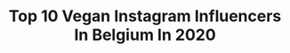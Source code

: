 ---
title: Top 10 Vegan Instagram Influencers In Belgium In 2020
description: >-
  Find top vegan Instagram influencers in Belgium in 2020. Most popular hashtags: #stayhome #love #vegan #ad.
platform: Instagram
profiles:
  - username: "lexharlee"
    fullname: >-
      alexis
    location: "Belgium"
    followers: 45809
    engagement: 480
    commentsToLikes: 0.018369
    avatar: "https://scontent-lga3-1.cdninstagram.com/v/t51.2885-19/s320x320/91464732_1699354063538145_5864982046908088320_n.jpg?_nc_ht=scontent-lga3-1.cdninstagram.com&_nc_ohc=2bqmgBXzRCsAX_YmpPZ&oh=f8e106f8ed6dfb86b804707547f0b6ca&oe=5EB315A9"
    verified: false
    hashtags: "#vegan"
  - username: "kelly_van.looy"
    fullname: >-
      💎IFBB Bikini Fitness💙
    location: "Belgium"
    followers: 15894
    engagement: 268
    commentsToLikes: 0.105327
    avatar: "https://scontent-lhr8-1.cdninstagram.com/v/t51.2885-19/s320x320/92643789_226083798611535_5804424760381145088_n.jpg?_nc_ht=scontent-lhr8-1.cdninstagram.com&_nc_ohc=Wxy-7ezvs5YAX8TVkXa&oh=9dd9531e722a55c9d70bd8a5565145a9&oe=5EBB7F7D"
    verified: false
    hashtags: "#physiqueupdate, #shredded, #brunettegirl, #glutesonfire"
  - username: "tomvmakeup"
    fullname: >-
      Tom Vandewalle
    location: "Belgium"
    followers: 8164
    engagement: 418
    commentsToLikes: 0.030404
    avatar: "https://scontent-lhr8-1.cdninstagram.com/v/t51.2885-19/s320x320/89956852_507239393308068_6763561098688856064_n.jpg?_nc_ht=scontent-lhr8-1.cdninstagram.com&_nc_ohc=PPiPVFYFE8QAX-HSM5C&oh=c42e751852edaad24dd07ff2cc0960a8&oe=5EB235AA"
    verified: false
    hashtags: "#glitter, #color, #mens, #makeuplover"
  - username: "les.biscuits.d.eden"
    fullname: >-
      𝕃𝕖𝕤 𝔹𝕚𝕤𝕔𝕦𝕚𝕥𝕤 𝕕’𝔼𝕕𝕖𝕟 🍃
    location: "Belgium"
    followers: 7660
    engagement: 508
    commentsToLikes: 0.064377
    avatar: "https://scontent-ams4-1.cdninstagram.com/v/t51.2885-19/s320x320/69148121_2464768467095116_4958780282875412480_n.jpg?_nc_ht=scontent-ams4-1.cdninstagram.com&_nc_ohc=FtvSZwux1ZgAX-Dz-r9&oh=372d6ec50ba77aa5b5d95af78dd7a200&oe=5EB529F6"
    verified: false
    hashtags: "#aliceinwonderland, #happynewyearcookies, #babyboy, #christmascookies"
  - username: "thisischaris"
    fullname: >-
      CHARIS
    location: "Belgium"
    followers: 2608
    engagement: 2362
    commentsToLikes: 0.205722
    avatar: "https://instagram.fods1-1.fna.fbcdn.net/v/t51.2885-19/s320x320/28428023_141253723360430_2660670169004638208_n.jpg?_nc_ht=instagram.fods1-1.fna.fbcdn.net&_nc_ohc=fHYbW4RP3tMAX-hp3XO&oh=6a5b965bae78ec0f66997d97e8a6c54e&oe=5EA88675"
    verified: false
    hashtags: "#abeautifulmess, #ethicalinfluencers, #quarantinelife, #lockdown"
  - username: "nathaliemeskensofficial"
    fullname: >-
      Nathalie Meskens
    location: "Belgium"
    followers: 201164
    engagement: 983
    commentsToLikes: 0.019378
    avatar: "https://scontent-lhr8-1.cdninstagram.com/v/t51.2885-19/s320x320/14310757_338244533187578_414195245_n.jpg?_nc_ht=scontent-lhr8-1.cdninstagram.com&_nc_ohc=Ci1DyQalh4QAX_lOk0Y&oh=5524d8ed27538690b115ac7bb111b24e&oe=5EBC0B97"
    verified: false
    hashtags: "#samentegencorona, #cybex, #alcoholvrij, #relax"
  - username: "jerome_carlier"
    fullname: >-
      Jerome Carlier
    location: "Belgium"
    followers: 86625
    engagement: 565
    commentsToLikes: 0.035169
    avatar: "https://scontent-lhr8-1.cdninstagram.com/v/t51.2885-19/s320x320/82735881_905039843299826_7904219595492294656_n.jpg?_nc_ht=scontent-lhr8-1.cdninstagram.com&_nc_ohc=3XYGbIwDprkAX-vnS13&oh=27bcad4ca513c8ed40d38e0330943816&oe=5EBC8339"
    verified: false
    hashtags: "#vegan, #sebman, #beforequarantine, #restaurant"
  - username: "kevin_dc96"
    fullname: >-
      Kevin De Clercq ®
    location: "Belgium"
    followers: 77036
    engagement: 97
    commentsToLikes: 0.055651
    avatar: "https://scontent-bos3-1.cdninstagram.com/v/t51.2885-19/s320x320/90045206_515327112382886_4848825357706461184_n.jpg?_nc_ht=scontent-bos3-1.cdninstagram.com&_nc_ohc=7rOjB_sywIgAX9ywlmH&oh=53090878f190e5ddac38a236bb1e7f46&oe=5EBC8FC3"
    verified: false
    hashtags: "#gryffindor, #chocolate, #selfie, #ringshoppingkortrijk"
  - username: "pomshine"
    fullname: >-
      Pom
    location: "Belgium"
    followers: 27759
    engagement: 411
    commentsToLikes: 0.024412
    avatar: "https://scontent-ams4-1.cdninstagram.com/v/t51.2885-19/s320x320/68686926_2481233855443410_8626162061321175040_n.jpg?_nc_ht=scontent-ams4-1.cdninstagram.com&_nc_ohc=psfjP5oQaBgAX-pdnxP&oh=2c600c83b1a9720eab606b597d69f4ba&oe=5EBB088C"
    verified: false
    hashtags: "#legtattoos, #kisswhoever, #sleeve, #sleevetattoo"
  - username: "afashiontaste"
    fullname: >-
      Pauline Grossen.Travel Fashion
    location: "Belgium"
    followers: 106404
    engagement: 151
    commentsToLikes: 0.065533
    avatar: "https://scontent-ams4-1.cdninstagram.com/v/t51.2885-19/s320x320/67830262_2762313603818967_4108746486232121344_n.jpg?_nc_ht=scontent-ams4-1.cdninstagram.com&_nc_ohc=dp-zG9X1huEAX8LSMlz&oh=682cad941c41fa0a9905d403dfd87685&oe=5EBB25E1"
    verified: false
    hashtags: "#ontmoetzuidafrika, #igtv, #outfit, #tutorial"
---